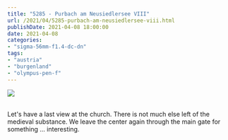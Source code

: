 ```yaml
---
title: "5285 - Purbach am Neusiedlersee VIII"
url: /2021/04/5285-purbach-am-neusiedlersee-viii.html
publishDate: 2021-04-08 18:00:00
date: 2021-04-08
categories:
- "sigma-56mm-f1.4-dc-dn"
tags:
- "austria"
- "burgenland"
- "olympus-pen-f"
---
```

<div class="container">
<div class="center"><a target="_blank" href="https://d25zfm9zpd7gm5.cloudfront.net/1200x1200/2019/20190407_112457_lr.jpg"><img class="webfeedsFeaturedVisual" src="https://d25zfm9zpd7gm5.cloudfront.net/0600x0600/2019/20190407_112457_lr.jpg" /></a></div>
</div>
<br />

Let's have a last view at the church. There is not much else
left of the medieval substance. We leave the center again
through the main gate for something ... interesting.
